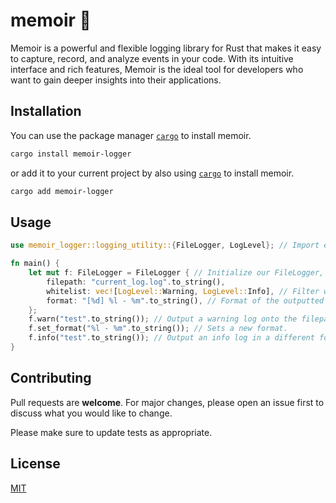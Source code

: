 # memoir 📝

Memoir is a powerful and flexible logging library for Rust that makes it easy to capture, record, and analyze events in your code. With its intuitive interface and rich features, Memoir is the ideal tool for developers who want to gain deeper insights into their applications.


## Installation

You can use the package manager [`cargo`](https://github.com/rust-lang/cargo) to install memoir.

```bash
cargo install memoir-logger
```

or add it to your current project by also using [`cargo`](https://github.com/rust-lang/cargo) to install memoir.

```bash
cargo add memoir-logger
```

## Usage
```rust
use memoir_logger::logging_utility::{FileLogger, LogLevel}; // Import everything needed from memoir.

fn main() {
    let mut f: FileLogger = FileLogger { // Initialize our FileLogger, and make sure it is mut.
        filepath: "current_log.log".to_string(),
        whitelist: vec![LogLevel::Warning, LogLevel::Info], // Filter what Logs you want to see.
        format: "[%d] %l - %m".to_string(), // Format of the outputted log.
    };
    f.warn("test".to_string()); // Output a warning log onto the filepath, if in whitelist.
    f.set_format("%l - %m".to_string()); // Sets a new format.
    f.info("test".to_string()); // Output an info log in a different format.
}

```

## Contributing

Pull requests are **welcome**. For major changes, please open an issue first
to discuss what you would like to change.

Please make sure to update tests as appropriate.

## License

[MIT](https://choosealicense.com/licenses/mit/)

